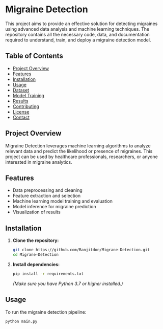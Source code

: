 # Migraine Detection

This project aims to provide an effective solution for detecting migraines using advanced data analysis and machine learning techniques. The repository contains all the necessary code, data, and documentation required to understand, train, and deploy a migraine detection model.

## Table of Contents

- [Project Overview](#project-overview)
- [Features](#features)
- [Installation](#installation)
- [Usage](#usage)
- [Dataset](#dataset)
- [Model Training](#model-training)
- [Results](#results)
- [Contributing](#contributing)
- [License](#license)
- [Contact](#contact)

## Project Overview

Migraine Detection leverages machine learning algorithms to analyze relevant data and predict the likelihood or presence of migraines. This project can be used by healthcare professionals, researchers, or anyone interested in migraine analytics.

## Features

- Data preprocessing and cleaning
- Feature extraction and selection
- Machine learning model training and evaluation
- Model inference for migraine prediction
- Visualization of results

## Installation

1. **Clone the repository:**
    ```bash
    git clone https://github.com/Ranjitdon/Migrane-Detection.git
    cd Migrane-Detection
    ```

2. **Install dependencies:**
    ```bash
    pip install -r requirements.txt
    ```

    *(Make sure you have Python 3.7 or higher installed.)*

## Usage

To run the migraine detection pipeline:

```bash
python main.py
